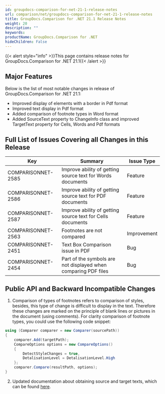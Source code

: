 ```yaml
---
id: groupdocs-comparison-for-net-21-1-release-notes
url: comparison/net/groupdocs-comparison-for-net-21-1-release-notes
title: GroupDocs.Comparison for .NET 21.1 Release Notes
weight: 20
description: ""
keywords: 
productName: GroupDocs.Comparison for .NET
hideChildren: False
---
```

{{< alert style="info" >}}This page contains release notes for GroupDocs.Comparison for .NET 21.1{{< /alert >}}

## Major Features

Below is the list of most notable changes in release of GroupDocs.Comparison for .NET 21.1:

*   Improved display of elements with a border in Pdf format 
*   Improved text display in Pdf format 
*   Added comparison of footnote types in Word format 
*   Added SourceText property to ChangeInfo class and improved TargetText property for Cells, Words and Pdf formats

## Full List of Issues Covering all Changes in this Release

| Key | Summary | Issue Type |
| --- | --- | --- |
| COMPARISONNET-2585 | Improve ability of getting source text for Words documents | Feature |
| COMPARISONNET-2586 | Improve ability of getting source text for PDF documents | Feature |
| COMPARISONNET-2587 | Improve ability of getting source text for Cells documents | Feature |
| COMPARISONNET-2563 | Footnotes are not compared | Improvement |
| COMPARISONNET-2451 | Text Box Comparison issue in PDF | Bug |
| COMPARISONNET-2454 | Part of the symbols are not displayed when comparing PDF files | Bug |


## Public API and Backward Incompatible Changes

1.  Comparison of types of footnotes refers to comparison of styles, besides, this type of change is difficult to display in the text. Therefore these changes are marked on the principle of blank lines or pictures in the document (using comments).
For clarity comparison of footnote types, you could use the following code snippet:

```csharp
using (Comparer comparer = new Comparer(sourcePath))
{
    comparer.Add(targetPath);
    CompareOptions options = new CompareOptions()
	{
		DetectStyleChanges = true,
		DetalisationLevel = DetalisationLevel.High
	};
    comparer.Compare(resultPath, options);
}
```

2. Updated documentation about obtaining source and target texts, which can be found [here](https://docs.groupdocs.com/comparison/net/get-source-and-target-text-from-files/).

